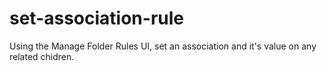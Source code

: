 # set-association-rule
Using the Manage Folder Rules UI, set an association and it's value on any related chidren.
